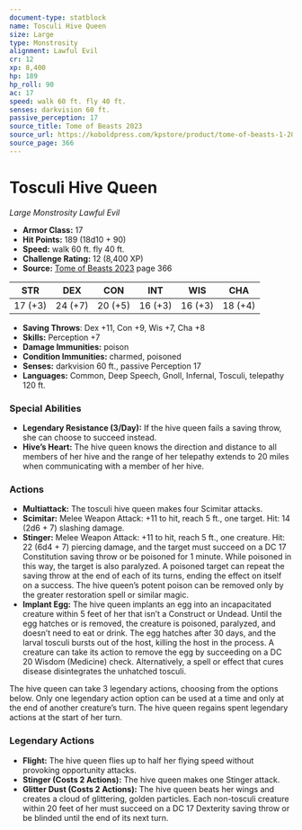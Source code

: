 ```yaml
---
document-type: statblock
name: Tosculi Hive Queen
size: Large
type: Monstrosity
alignment: Lawful Evil
cr: 12
xp: 8,400
hp: 189
hp_roll: 90
ac: 17
speed: walk 60 ft. fly 40 ft.
senses: darkvision 60 ft. 
passive_perception: 17
source_title: Tome of Beasts 2023
source_url: https://koboldpress.com/kpstore/product/tome-of-beasts-1-2023-edition/
source_page: 366
---
```


# Tosculi Hive Queen

*Large* *Monstrosity* *Lawful Evil*

- **Armor Class:** 17
- **Hit Points:** 189 (18d10 + 90)
- **Speed:** walk 60 ft. fly 40 ft.
- **Challenge Rating:** 12 (8,400 XP)
- **Source:** [Tome of Beasts 2023](https://koboldpress.com/kpstore/product/tome-of-beasts-1-2023-edition/) page 366

| STR | DEX | CON | INT | WIS | CHA |
| --- | --- | --- | --- | --- | --- |
| 17 (+3) | 24 (+7) | 20 (+5) | 16 (+3) | 16 (+3) | 18 (+4) |

- **Saving Throws**: Dex +11, Con +9, Wis +7, Cha +8
- **Skills:** Perception +7
- **Damage Immunities:** poison
- **Condition Immunities:** charmed, poisoned
- **Senses:** darkvision 60 ft., passive Perception 17
- **Languages:** Common, Deep Speech, Gnoll, Infernal, Tosculi, telepathy 120 ft.

### Special Abilities

- **Legendary Resistance (3/Day):** If the hive queen fails a saving throw, she can choose to succeed instead.
- **Hive’s Heart:** The hive queen knows the direction and distance to all members of her hive and the range of her telepathy extends to 20 miles when communicating with a member of her hive.

### Actions

- **Multiattack:** The tosculi hive queen makes four Scimitar attacks.
- **Scimitar:** Melee Weapon Attack: +11 to hit, reach 5 ft., one target. Hit: 14 (2d6 + 7) slashing damage.
- **Stinger:** Melee Weapon Attack: +11 to hit, reach 5 ft., one creature. Hit: 22 (6d4 + 7) piercing damage, and the target must succeed on a DC 17 Constitution saving throw or be poisoned for 1 minute. While poisoned in this way, the target is also paralyzed. A poisoned target can repeat the saving throw at the end of each of its turns, ending the effect on itself on a success. The hive queen’s potent poison can be removed only by the greater restoration spell or similar magic.
- **Implant Egg:** The hive queen implants an egg into an incapacitated creature within 5 feet of her that isn’t a Construct or Undead. Until the egg hatches or is removed, the creature is poisoned, paralyzed, and doesn’t need to eat or drink. The egg hatches after 30 days, and the larval tosculi bursts out of the host, killing the host in the process. A creature can take its action to remove the egg by succeeding on a DC 20 Wisdom (Medicine) check. Alternatively, a spell or effect that cures disease disintegrates the unhatched tosculi.

The hive queen can take 3 legendary actions, choosing from the options below. Only one legendary action option can be used at a time and only at the end of another creature’s turn. The hive queen regains spent legendary actions at the start of her turn.

### Legendary Actions

- **Flight:** The hive queen flies up to half her flying speed without provoking opportunity attacks.
- **Stinger (Costs 2 Actions):** The hive queen makes one Stinger attack.
- **Glitter Dust (Costs 2 Actions):** The hive queen beats her wings and creates a cloud of glittering, golden particles. Each non-tosculi creature within 20 feet of her must succeed on a DC 17 Dexterity saving throw or be blinded until the end of its next turn.
